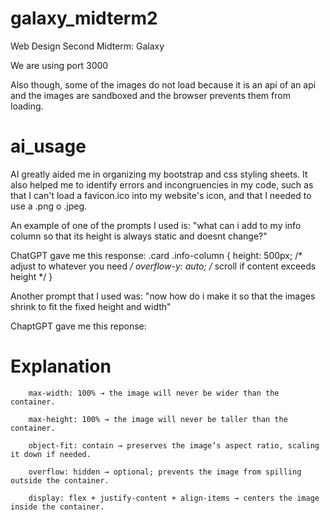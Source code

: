 # galaxy_midterm2
Web Design Second Midterm: Galaxy

We are using port 3000

Also though, some of the images do not load because it is an api of an api and the images are sandboxed and the browser prevents them from loading.

# ai_usage

AI greatly aided me in organizing my bootstrap and css styling sheets. It also helped me to identify errors and incongruencies in my code, such as that I can't load a favicon.ico into my website's icon, and that I needed to use a .png o .jpeg. 

An example of one of the prompts I used is:  "what can i add to my info column so that its height is always static and doesnt change?"

ChatGPT gave me this response: 
        .card .info-column {
        height: 500px; /* adjust to whatever you need */
        overflow-y: auto; /* scroll if content exceeds height */
        }


Another prompt that I used was: "now how do i make it so that the images shrink to fit the fixed height and width"

ChaptGPT gave me this reponse: 

# Explanation

        max-width: 100% → the image will never be wider than the container.

        max-height: 100% → the image will never be taller than the container.

        object-fit: contain → preserves the image’s aspect ratio, scaling it down if needed.

        overflow: hidden → optional; prevents the image from spilling outside the container.

        display: flex + justify-content + align-items → centers the image inside the container.